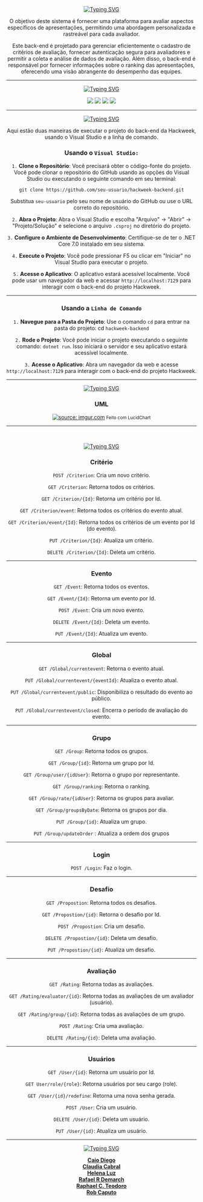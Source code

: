 

<div align="center">
  
[![Typing SVG](https://readme-typing-svg.demolab.com?font=Exo+2&size=25&pause=1000&color=FFCD00&center=true&vCenter=true&random=false&width=435&lines=Sistema+de+Avalia%C3%A7%C3%A3o+Hackweek++;3%C2%AA+edi%C3%A7%C3%A3o++%2BDevs2Blu+-+Back-end)](https://git.io/typing-svg)

</div>

<div align="center">
  <p> O objetivo deste sistema é fornecer uma plataforma para avaliar aspectos específicos de apresentações, permitindo uma abordagem personalizada e rastreável para cada avaliador.</p>
    
  <p>Este back-end é projetado para gerenciar eficientemente o cadastro de critérios de avaliação, fornecer autenticação segura para avaliadores e permitir a coleta e análise de dados de avaliação. Além disso, o back-end é responsável por fornecer informações     sobre o ranking das apresentações, oferecendo uma visão abrangente do desempenho das equipes.</p>
  
</div>

<hr>

<div style='display: inline_block' align='center'>
  
  <p align="center"><a href="https://git.io/typing-svg"><img src="https://readme-typing-svg.demolab.com?font=Exo+2&size=25&pause=1000&color=216EC8&center=true&vCenter=true&random=false&width=435&lines=Tecnologias+utilizadas%3A" alt="Typing SVG"/></a></p>
  
  <img src="https://img.shields.io/badge/Microsoft%20SQL%20Server-CC2927?style=for-the-badge&logo=microsoft%20sql%20server&logoColor=white">
  <img src="https://img.shields.io/badge/C%23-239120?style=for-the-badge&logo=c-sharp&logoColor=white">
  <img src="https://img.shields.io/badge/.NET-512BD4?style=for-the-badge&logo=dotnet&logoColor=white"> 
   <img src="https://img.shields.io/badge/entity-512BD4?style=for-the-badge&logo=dotnet&logoColor=white"> 
  
 </div>

 <hr>
 
<div align='center'>
<p><a href="https://git.io/typing-svg"><img src="https://readme-typing-svg.demolab.com?font=Exo+2&size=25&pause=1000&color=FFCD00&center=true&vCenter=true&random=false&width=435&lines=Como+rodar+o+projeto%3A" alt="Typing SVG" /></a></p>
  
Aqui estão duas maneiras de executar o projeto do back-end da Hackweek, usando o Visual Studio e a linha de comando.

### Usando o `Visual Studio:`

`1.` **Clone o Repositório**: Você precisará obter o código-fonte do projeto. Você pode clonar o repositório do GitHub usando as opções do Visual Studio ou executando o seguinte comando em seu terminal:

``` git clone https://github.com/seu-usuario/hackweek-backend.git ```

Substitua `seu-usuario` pelo seu nome de usuário do GitHub ou use o URL correto do repositório. <br>


`2.` **Abra o Projeto**: Abra o Visual Studio e escolha "Arquivo" -> "Abrir" -> "Projeto/Solução" e selecione o arquivo `.csproj` no diretório do projeto. 


`3.` **Configure o Ambiente de Desenvolvimento**: Certifique-se de ter o .NET Core 7.0 instalado em seu sistema. <br>


`4.` **Execute o Projeto**: Você pode pressionar F5 ou clicar em "Iniciar" no Visual Studio para executar o projeto. 

`5.` **Acesse o Aplicativo**: O aplicativo estará acessível localmente. Você pode usar um navegador da web e acessar `http://localhost:7129` para interagir com o back-end do projeto Hackweek. 

<hr>



### Usando a `Linha de Comando`

`1.` **Navegue para a Pasta do Projeto**: Use o comando `cd` para entrar na pasta do projeto: cd `hackweek-backend`


`2.` **Rode o Projeto**: Você pode iniciar o projeto executando o seguinte comando: `dotnet run`. Isso iniciará o servidor e seu aplicativo estará acessível localmente.


`3.` **Acesse o Aplicativo**: Abra um navegador da web e acesse `http://localhost:7129` para interagir com o back-end do projeto Hackweek.

</div>


<hr>

<div align='center'>
<p><a href="https://git.io/typing-svg"><img src="https://readme-typing-svg.demolab.com?font=Exo+2&size=25&pause=1000&color=216EC8&center=true&vCenter=true&random=false&width=435&lines=Documenta%C3%A7%C3%A3o%3A" alt="Typing SVG" /></a></p>
<h3>UML</h3>
<a href="https://imgur.com/2SkRuTq"><img src="https://i.imgur.com/2SkRuTq.png" title="source: imgur.com" /></a>
<small>Feito com LucidChart</small>
</div>

<hr>

<br>


<div align='center'>
<p ><a href="https://git.io/typing-svg"><img src="https://readme-typing-svg.demolab.com?font=Exo+2&size=25&pause=1000&color=639CC8&center=true&vCenter=true&random=false&width=435&lines=Endpoints+%F0%9F%93%8D%3A" alt="Typing SVG" /></a></p>

### Critério

 `POST /Criterion`: Cria um novo critério.
 
 `GET /Criterion`: Retorna todos os critérios.
 
 `GET /Criterion/{Id}`: Retorna um critério por Id.
 
 `GET /Criterion/event`: Retorna todos os critérios do evento atual.
 
 `GET /Criterion/event/{Id}`: Retorna todos os critérios de um evento por Id (do evento).
 
 `PUT /Criterion/{Id}`: Atualiza um critério.
 
 `DELETE /Criterion/{Id}`: Deleta um critério.

<hr>

### Evento

 `GET /Event`: Retorna todos os eventos.
 
 `GET /Event/{Id}`: Retorna um evento por Id.
 
 `POST /Event`: Cria um novo evento.
 
 `DELETE /Event/{Id}`: Deleta um evento.
 
 `PUT /Event/{Id}`: Atualiza um evento.

<hr>

### Global

 `GET /Global/currentevent`: Retorna o evento atual.
 
 `PUT /Global/currentevent/{eventId}`: Atualiza o evento atual.
 
 `PUT /Global/currentevent/public`: Disponibiliza o resultado do evento ao público.
 
 `PUT /Global/currentevent/closed`: Encerra o período de avaliação do evento.

<hr>

### Grupo

 `GET /Group`: Retorna todos os grupos.
 
 `GET /Group/{id}`: Retorna um grupo por Id.
 
 `GET /Group/user/{idUser}`: Retorna o grupo por representante.
 
 `GET /Group/ranking`: Retorna o ranking.
 
 `GET /Group/rate/{idUser}`: Retorna os grupos para avaliar.
 
 `GET /Group/groupsByDate`: Retorna os grupos por dia.
 
 `PUT /Group/{id}`: Atualiza um grupo.

`PUT /Group/updateOrder` : Atualiza a ordem dos grupos
<hr>

### Login

 `POST /Login`: Faz o login.

<hr>

### Desafio

 `GET /Propostion`: Retorna todos os desafios.
 
 `GET /Propostion/{id}`: Retorna o desafio por Id.
 
 `POST /Propostion`: Cria um desafio.
 
 `DELETE /Propostion/{id}`: Deleta um desafio.
 
 `PUT /Propostion/{id}`: Atualiza um desafio.

<hr>

### Avaliação

 `GET /Rating`: Retorna todas as avaliações.
 
 `GET /Rating/evaluator/{id}`: Retorna todas as avaliações de um avaliador (usuário).
 
 `GET /Rating/group/{id}`: Retorna todas as avaliações de um grupo.
 
 `POST /Rating`: Cria uma avaliação.
 
 `DELETE /Rating/{id}`: Deleta uma avaliação.

<hr>

### Usuários

 `GET /User/{id}`: Retorna um usuário por Id.
 
 `GET User/role/{role}`: Retorna usuários por seu cargo (role).
 
 `GET /User/{id}/redefine`: Retorna uma nova senha gerada.
 
 `POST /User`: Cria um usuário.
 
 `DELETE /User/{id}`: Deleta um usuário.
 
 `PUT /User/{id}`: Atualiza um usuário.
</div>

<hr>

<div align='center'>
<p><a href="https://git.io/typing-svg"><img src="https://readme-typing-svg.demolab.com?font=Exo+2&size=25&pause=1000&color=FFCD00&&center=true&vCenter=true&random=false&width=435&lines=Integrantes%3A" alt="Typing SVG" /></a></p>
  <a align='center' href="https://github.com/caiodsj"><b>Caio Diego</b></a>
  <br>
  <a href="https://github.com/corecl4ud"><b>Claudia Cabral</b></a>
  <br>
  <a href="https://github.com/helenaluz"><b>Helena Luz</b></a>
  <br>
  <a href="https://github.com/Rafael-RD"><b>Rafael R Demarch</b></a>
  <br>
  <a href="https://github.com/raphael-teodoro"><b>Raphael C. Teodoro</b></a>
  <br>
  <a href="https://github.com/rbcaputo"><b>Rob Caputo</b></a>
</div>

